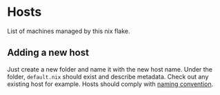 # Hosts

List of machines managed by this nix flake.

## Adding a new host

Just create a new folder and name it with the new host name. Under the folder, `default.nix` should exist and describe metadata. Check out any existing host for example. Hosts should comply with [naming convention](../docs/naming-convention.md).